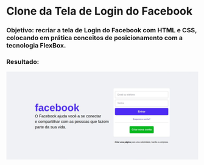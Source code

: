 # Clone da Tela de Login do Facebook

### Objetivo: recriar a tela de Login do Facebook com HTML e CSS, colocando em prática conceitos de posicionamento com a tecnologia FlexBox.

### Resultado:

<p align="center">
  <img src="./img/imagem.jpg">
</p>
